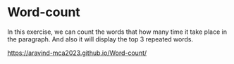 # Word-count

In this exercise, we can count the words that how many time it take place in the paragraph. And also it will display the top 3 repeated words.

https://aravind-mca2023.github.io/Word-count/
